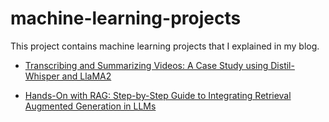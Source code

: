 # machine-learning-projects

This project contains machine learning projects that I explained in my blog.

- [Transcribing and Summarizing Videos: A Case Study using Distil-Whisper and LlaMA2](https://blog.demir.io/transcribing-and-summarizing-videos-a-case-study-using-distil-whisper-and-llama2-48bbab73d92f)

- [Hands-On with RAG: Step-by-Step Guide to Integrating Retrieval Augmented Generation in LLMs](https://blog.demir.io/hands-on-with-rag-step-by-step-guide-to-integrating-retrieval-augmented-generation-in-llms-ac3cb075ab6f)
